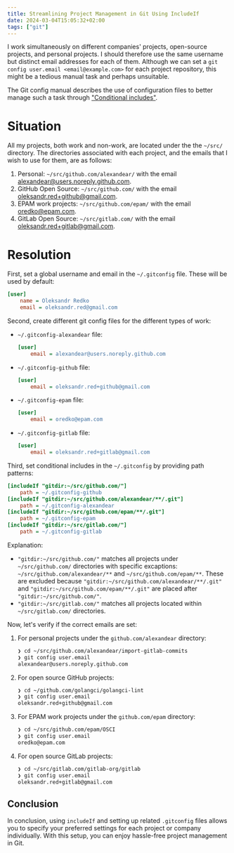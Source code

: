 ```yaml
---
title: Streamlining Project Management in Git Using IncludeIf
date: 2024-03-04T15:05:32+02:00
tags: ["git"]
---
```


I work simultaneously on different companies' projects, open-source projects, and personal projects. I should therefore use the same username but distinct email addresses for each of them. Although we can set a `git config user.email <email@example.com>` for each project repository, this might be a tedious manual task and perhaps unsuitable.

The Git config manual describes the use of configuration files to better manage such a task through  ["Conditional includes"](https://git-scm.com/docs/git-config#_conditional_includes).

# Situation

All my projects, both work and non-work, are located under the the `~/src/` directory.
The directories associated with each project, and the emails that I wish to use for them, are as follows:

1. Personal: `~/src/github.com/alexandear/` with the email alexandear@users.noreply.github.com.
2. GitHub Open Source: `~/src/github.com/` with the email oleksandr.red+github@gmail.com.
4. EPAM work projects: `~/src/github.com/epam/` with the email oredko@epam.com.
4. GitLab Open Source: `~/src/gitlab.com/` with the email oleksandr.red+gitlab@gmail.com.

# Resolution

First, set a global username and email in the `~/.gitconfig` file. These will be used by default:

```ini
[user]
    name = Oleksandr Redko
    email = oleksandr.red@gmail.com
```

Second, create different git config files for the different types of work:

- `~/.gitconfig-alexandear` file:

    ```ini
    [user]
        email = alexandear@users.noreply.github.com
    ```

- `~/.gitconfig-github` file:

    ```ini
    [user]
        email = oleksandr.red+github@gmail.com
    ```

- `~/.gitconfig-epam` file:

    ```ini
    [user]
        email = oredko@epam.com
    ```

- `~/.gitconfig-gitlab` file:

    ```ini
    [user]
        email = oleksandr.red+gitlab@gmail.com
    ```

Third, set conditional includes in the `~/.gitconfig` by providing path patterns:

```ini
[includeIf "gitdir:~/src/github.com/"]
    path = ~/.gitconfig-github
[includeIf "gitdir:~/src/github.com/alexandear/**/.git"]
    path = ~/.gitconfig-alexandear
[includeIf "gitdir:~/src/github.com/epam/**/.git"]
    path = ~/.gitconfig-epam
[includeIf "gitdir:~/src/gitlab.com/"]
    path = ~/.gitconfig-gitlab
```

Explanation:

- `"gitdir:~/src/github.com/"` matches all projects under `~/src/github.com/` directories
with specific excaptions: `~/src/github.com/alexandear/**` and `~/src/github.com/epam/**`.
These are excluded because `"gitdir:~/src/github.com/alexandear/**/.git"` and `"gitdir:~/src/github.com/epam/**/.git"`
are placed after `"gitdir:~/src/github.com/"`.
- `"gitdir:~/src/gitlab.com/"` matches all projects located within `~/src/gitlab.com/` directories.

Now, let's verify if the correct emails are set:

1. For personal projects under the `github.com/alexandear` directory:
    ```sh
    ❯ cd ~/src/github.com/alexandear/import-gitlab-commits
    ❯ git config user.email
    alexandear@users.noreply.github.com
    ```

2. For open source GitHub projects:
    ```sh
    ❯ cd ~/github.com/golangci/golangci-lint
    ❯ git config user.email
    oleksandr.red+github@gmail.com
    ```

3. For EPAM work projects under the `github.com/epam` directory:
    ```sh
    ❯ cd ~/src/github.com/epam/OSCI
    ❯ git config user.email
    oredko@epam.com
    ```

4. For open source GitLab projects:
    ```sh
    ❯ cd ~/src/gitlab.com/gitlab-org/gitlab
    ❯ git config user.email
    oleksandr.red+gitlab@gmail.com
    ```

## Conclusion

In conclusion, using `includeIf` and setting up related `.gitconfig` files allows you
to specify your preferred settings for each project or company individually.
With this setup, you can enjoy hassle-free project management in Git.
